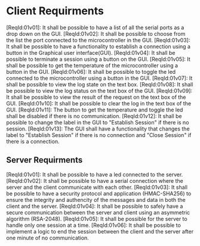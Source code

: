# Client Requirments

[ReqId:01v01]: It shall be possible to have a list of all the serial ports as a drop down on the GUI.
[ReqId:01v02]: It shall be possible to choose from the list the port connected to the microcontroller in the GUI.
[ReqId:01v03]: It shall be possible to have a functionality to establish a connection using a button in the Graphical user interface(GUI).
[ReqId:01v04]: It shall be possible to terminate a session using a button on the GUI.
[ReqId:01v05]: It shall be possible to get the temperature of the microcontroller using a button in the GUI.
[ReqId:01v06]: It shall be possible to toggle the led connected to the microcontroller using a button in the GUI.
[ReqId:01v07]: It shall be possible to view the log state on the text box.
[ReqId:01v08]: It shall be possible to view the log status on the text box of the GUI.
[ReqId:01v09]: It shall be possible to view the result of the request on the text box of the GUI.
[ReqId:01v10]: It shall be possible to clear the log in the text box of the GUI.
[ReqId:01v11]: The button to get the temperature and toggle the led shall be disabled if there is no communication.
[ReqId:01v12]: It shall be possible to change the label in the GUI to "Establish Session" if there is no session.
[ReqId:01v13]: The GUI shall have a functionality that changes the label to "Establish Session" if there is no connection and "Close Session" if there is a connection.

## Server Requirments

[ReqId:01v01]: It shall be possible to have a led connected to the server.
[ReqId:01v02]: It shall be possible to have a serial connection where the server and the client communicate with each other.
[ReqId:01v03]: It shall be possible to have a security protocol and application (HMAC-SHA256) to ensure the integrity and authencity of the messages and data in both the client and the server.
[ReqId:01v04]: It shall be possible to safely have a secure communication between the server and client using an asymmetric algorithm (RSA-2048).
[ReqId:01v05]: It shall be possible for the server to handle only one session at a time.
[ReqId:01v06]: It shall be possible to implement a logic to end the session between the client and the server after one minute of no communication.
